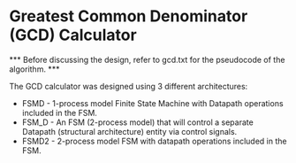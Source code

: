 # Greatest Common Denominator (GCD) Calculator

*** Before discussing the design, refer to gcd.txt for the pseudocode of the algorithm. ***

The GCD calculator was designed using 3 different architectures:
* FSMD - 1-process model Finite State Machine with Datapath operations included in the FSM.
* FSM_D - An FSM (2-process model) that will control a separate Datapath (structural architecture) entity via control signals.
* FSMD2 - 2-process model FSM with datapath operations included in the FSM.
